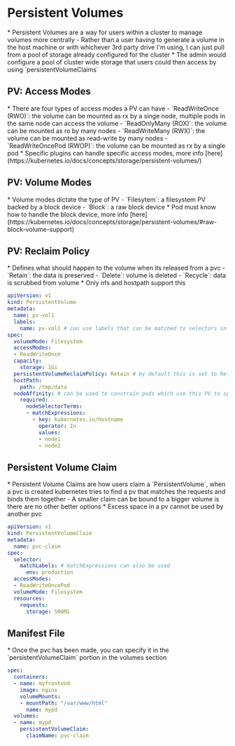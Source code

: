 <h1>Persistent Volumes</h1>
* Persistent Volumes are a way for users within a cluster to manage volumes more centrally
  - Rather than a user having to generate a volume in the host machine or with whichever 3rd party drive I'm using, I can just pull from a pool of storage already configured for the cluster
* The admin would configure a pool of cluster wide storage that users could then access by using `persistentVolumeClaims`
<h2>PV: Access Modes</h2>
* There are four types of access modes a PV can have
  - `ReadWriteOnce (RWO)`: the volume can be mounted as rx by a singe node, multiple pods in the same node can access the volume
  - `ReadOnlyMany (ROX)`: the volume can be mounted as ro by many nodes
  - `ReadWriteMany (RWX)`: the volume can be mounted as read-write by many nodes
  - `ReadWriteOncePod (RWOP)`: the volume can be mounted as rx by a single pod
* Specific plugins can handle specific access modes, more info [here](https://kubernetes.io/docs/concepts/storage/persistent-volumes/)
<h2>PV: Volume Modes</h2>
* Volume modes dictate the type of PV
  - `Filesytem`: a filesystem PV backed by a block device
  - `Block`: a raw block device
    * Pod must know how to handle the block device, more info [here](https://kubernetes.io/docs/concepts/storage/persistent-volumes/#raw-block-volume-support)
<h2>PV: Reclaim Policy</h2>
* Defines what should happen to the volume when its released from a pvc
  - `Retain`: the data is preserved
  - `Delete`: volume is deleted
  - `Recycle`: data is scrubbed from volume
    * Only nfs and hostpath support this

```yml
apiVersion: v1
kind: PersistentVolume
metadata:
  name: pv-vol1
  labels: 
    name: pv-vol1 # can use labels that can be matched to selectors in pvc
spec:
  volumeMode: Filesystem
  accessModes:
  - ReadWriteOnce
  capacity:
    storage: 1Gi
  persistentVolumeReclaimPolicy: Retain # by default this is set to Retain
  hostPath:
    path: /tmp/data
  nodeAffinity: # can be used to constrain pods which use this PV to specific nodes
    required:
      nodeSelectorTerms:
      - matchExpressions:
        - key: kubernetes.io/hostname
          operator: In
          values:
          - node1
          - node2
```

<h2>Persistent Volume Claim</h2>
* Persistent Volume Claims are how users claim a `PersistentVolume`, when a pvc is created kubernetes tries to find a pv that matches the requests and binds them together
  - A smaller claim can be bound to a bigger volume is there are no other better options
    * Excess space in a pv cannot be used by another pvc

```yml
apiVersion: v1
kind: PersistentVolumeClaim
metadata:
  name: pvc-claim
spec:
  selector:
    matchLabels: # matchExpressions can also be used
      env: production
  accessModes:
  - ReadWriteOncePod
  volumeMode: Filesystem
  resources:
    requests:
      storage: 500Mi
```

<h2>Manifest File</h2>
* Once the pvc has been made, you can specify it in the `persistentVolumeClaim` portion in the volumes section

```yml
spec:
  containers:
  - name: myfrontend
    image: nginx
    volumeMounts:
    - mountPath: "/var/www/html"
      name: mypd
  volumes:
  - name: mypd
    persistentVolumeClaim:
      claimName: pvc-claim
```

